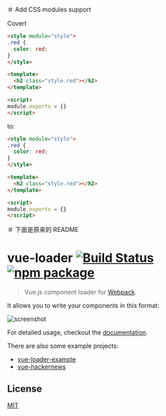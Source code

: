 ＃ Add CSS modules support

Covert

```html
<style module="style">
.red {
  color: red;
}
</style>

<template>
  <h2 class="style.red"></h2>
</template>

<script>
module.exports = {}
</script>
```

to:

```html
<style module="style">
.red {
  color: red;
}
</style>

<template>
  <h2 class="style.red"></h2>
</template>

<script>
module.exports = {}
</script>
```

＃ 下面是原来的 README

# vue-loader [![Build Status](https://circleci.com/gh/vuejs/vue-loader/tree/master.svg?style=shield)](https://circleci.com/gh/vuejs/vue-loader/tree/master) [![npm package](https://img.shields.io/npm/v/vue-loader.svg?maxAge=2592000)](https://www.npmjs.com/package/vue-loader)

> Vue.js component loader for [Webpack](http://webpack.github.io).

It allows you to write your components in this format:

![screenshot](http://blog.evanyou.me/images/vue-component.png)

For detailed usage, checkout the [documentation](http://vuejs.github.io/vue-loader/).

There are also some example projects:

- [vue-loader-example](https://github.com/vuejs/vue-loader-example/)
- [vue-hackernews](https://github.com/vuejs/vue-hackernews)

## License

[MIT](http://opensource.org/licenses/MIT)
